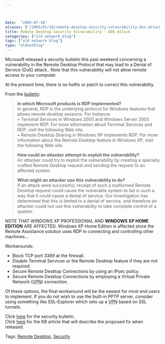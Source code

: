 ```yaml
---



date:  "2005-07-18"
aliases: ["/2005/07/18/remote-desktop-security-vulnerability-dos-attack/"]
title: Remote Desktop Security Vulnerability - DOS Attack
categories: ["old network blog"]
tags: ["old network blog"]
type: "oldnetblog"
---
```

Microsoft released a security bulletin this past weekend concerning a vulnerability in the Remote Desktop Protocol that may lead to a Denial of Service (DoS) attack..  Note that this vulnerability will not allow remote access to your computer.


At the present time, there is no hotfix or patch to correct this vulnerability.


From the <a href="http://www.microsoft.com/technet/security/advisory/904797.mspx">bulletin</a>:


<blockquote>
<b>In which Microsoft products is RDP implemented?</b><br />
In general, RDP is the underlying protocol for Windows features that allows remote desktop sessions. For instance:<br />
•	Terminal Services in Windows 2000 and Windows Server 2003 implement RDP. For more information about Terminal Services and RDP, visit the following Web site.<br />
•	Remote Desktop Sharing in Windows XP implements RDP. For more information about the Remote Desktop feature in Windows XP, visit the following Web site.


<b>How could an attacker attempt to exploit the vulnerability?</b><br />
An attacker could try to exploit the vulnerability by creating a specially crafted Remote Desktop request and sending the request to an affected system.


<b>What might an attacker use this vulnerability to do?</b><br />
If an attack were successful, receipt of such a malformed Remote Desktop request could cause the vulnerable system to fail in such a way that it could cause a denial of service. Our investigation has determined that this is limited to a denial of service, and therefore an attacker could not use this vulnerability to take complete control of a system.


</blockquote>
NOTE THAT WINDOWS XP PROFESSIONAL AND <strong>WINDOWS XP HOME EDITION</strong> ARE AFFECTED.  Windows XP Home Edition is affected since the Remote Assistance solution uses RDP in connecting and controlling other machines&#8230;  


Workarounds:


<ul>
<li>Block TCP port 3389 at the firewall.</li>
<li>Disable Terminal Services or the Remote Desktop feature if they are not required.</li>
<li>Secure Remote Desktop Connections by using an IPsec policy.</li>
<li>Secure Remote Desktop Connections by employing a Virtual Private Network (<acronym title="Virtual Private Network">VPN</acronym>) connection.</li>
</ul>
Of these options, the final workaround will be the easiest for most end users to implement.  If you do not wish to use the built-in PPTP server, consider using something like SSL-Explorer which sets up a <acronym title="Virtual Private Network">VPN</acronym> based on SSL tunnels.


Click <a href="http://www.microsoft.com/technet/security/advisory/904797.mspx">here</a> for the security bulletin.<br />
Click <a href="http://support.microsoft.com/kb/904797">here</a> for the KB article that will describe the proposed fix when released.


Tags: <a href="http://technorati.com/tag/Remote+Desktop" title="See the Technorati tag page for 'Remote Desktop'." rel="tag">Remote Desktop</a>, <a href="http://technorati.com/tag/Security" title="See the Technorati tag page for 'Security'." rel="tag">Security</a>


